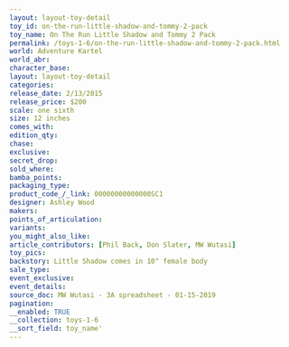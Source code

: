 ```yaml
---
layout: layout-toy-detail 
toy_id: on-the-run-little-shadow-and-tommy-2-pack
toy_name: On The Run Little Shadow and Tommy 2 Pack
permalink: /toys-1-6/on-the-run-little-shadow-and-tommy-2-pack.html
world: Adventure Kartel
world_abr: 
character_base: 
layout: layout-toy-detail
categories: 
release_date: 2/13/2015
release_price: $200 
scale: one sixth
size: 12 inches
comes_with: 
edition_qty: 
chase: 
exclusive: 
secret_drop: 
sold_where: 
bamba_points: 
packaging_type: 
product_code_/_link: 00000000000000SC1
designer: Ashley Wood
makers: 
points_of_articulation: 
variants: 
you_might_also_like: 
article_contributors: [Phil Back, Don Slater, MW Wutasi]
toy_pics: 
backstory: Little Shadow comes in 10" female body
sale_type: 
event_exclusive: 
event_details: 
source_doc: MW Wutasi - 3A spreadsheet - 01-15-2019
pagination: 
__enabled: TRUE
__collection: toys-1-6
__sort_field: toy_name'
---
```

